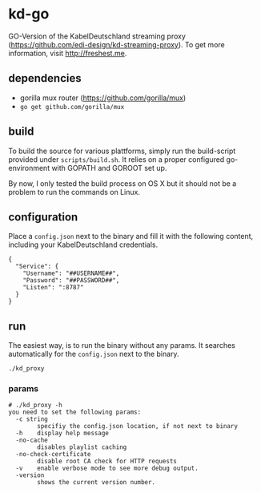 # kd-go
GO-Version of the KabelDeutschland streaming proxy (https://github.com/edi-design/kd-streaming-proxy).
To get more information, visit http://freshest.me.

## dependencies

* gorilla mux router (https://github.com/gorilla/mux)
 * `go get github.com/gorilla/mux`

## build

To build the source for various plattforms, simply run the build-script provided under `scripts/build.sh`.
It relies on a proper configured go-environment with GOPATH and GOROOT set up.

By now, I only tested the build process on OS X but it should not be a problem to run the commands on Linux.

## configuration

Place a `config.json` next to the binary and fill it with the following content, including your KabelDeutschland credentials.
```
{
  "Service": {
    "Username": "##USERNAME##",
    "Password": "##PASSWORD##",
    "Listen": ":8787"
  }
}
```

## run

The easiest way, is to run the binary without any params. It searches automatically for the `config.json` next to the binary.

`./kd_proxy`

### params

```
# ./kd_proxy -h
you need to set the following params:
  -c string
    	specifiy the config.json location, if not next to binary
  -h	display help message
  -no-cache
    	disables playlist caching
  -no-check-certificate
    	disable root CA check for HTTP requests
  -v	enable verbose mode to see more debug output.
  -version
    	shows the current version number.
```
